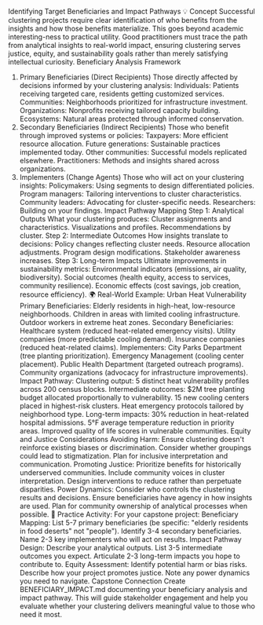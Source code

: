 Identifying Target Beneficiaries and Impact Pathways
💡 Concept
Successful clustering projects require clear identification of who benefits from the insights and how those benefits materialize. This goes beyond academic interesting-ness to practical utility. Good practitioners must trace the path from analytical insights to real-world impact, ensuring clustering serves justice, equity, and sustainability goals rather than merely satisfying intellectual curiosity.
Beneficiary Analysis Framework
1. Primary Beneficiaries (Direct Recipients)
Those directly affected by decisions informed by your clustering analysis:
Individuals: Patients receiving targeted care, residents getting customized services.
Communities: Neighborhoods prioritized for infrastructure investment.
Organizations: Nonprofits receiving tailored capacity building.
Ecosystems: Natural areas protected through informed conservation.
2. Secondary Beneficiaries (Indirect Recipients)
Those who benefit through improved systems or policies:
Taxpayers: More efficient resource allocation.
Future generations: Sustainable practices implemented today.
Other communities: Successful models replicated elsewhere.
Practitioners: Methods and insights shared across organizations.
3. Implementers (Change Agents)
Those who will act on your clustering insights:
Policymakers: Using segments to design differentiated policies.
Program managers: Tailoring interventions to cluster characteristics.
Community leaders: Advocating for cluster-specific needs.
Researchers: Building on your findings.
Impact Pathway Mapping
Step 1: Analytical Outputs
What your clustering produces:
Cluster assignments and characteristics.
Visualizations and profiles.
Recommendations by cluster.
Step 2: Intermediate Outcomes
How insights translate to decisions:
Policy changes reflecting cluster needs.
Resource allocation adjustments.
Program design modifications.
Stakeholder awareness increases.
Step 3: Long-term Impacts
Ultimate improvements in sustainability metrics:
Environmental indicators (emissions, air quality, biodiversity).
Social outcomes (health equity, access to services, community resilience).
Economic effects (cost savings, job creation, resource efficiency).
🌍 Real-World Example: Urban Heat Vulnerability
Primary Beneficiaries:
Elderly residents in high-heat, low-resource neighborhoods.
Children in areas with limited cooling infrastructure.
Outdoor workers in extreme heat zones.
Secondary Beneficiaries:
Healthcare system (reduced heat-related emergency visits).
Utility companies (more predictable cooling demand).
Insurance companies (reduced heat-related claims).
Implementers:
City Parks Department (tree planting prioritization).
Emergency Management (cooling center placement).
Public Health Department (targeted outreach programs).
Community organizations (advocacy for infrastructure improvements).
Impact Pathway:
Clustering output: 5 distinct heat vulnerability profiles across 200 census blocks.
Intermediate outcomes:
$2M tree planting budget allocated proportionally to vulnerability.
15 new cooling centers placed in highest-risk clusters.
Heat emergency protocols tailored by neighborhood type.
Long-term impacts:
30% reduction in heat-related hospital admissions.
5°F average temperature reduction in priority areas.
Improved quality of life scores in vulnerable communities.
Equity and Justice Considerations
Avoiding Harm:
Ensure clustering doesn't reinforce existing biases or discrimination.
Consider whether groupings could lead to stigmatization.
Plan for inclusive interpretation and communication.
Promoting Justice:
Prioritize benefits for historically underserved communities.
Include community voices in cluster interpretation.
Design interventions to reduce rather than perpetuate disparities.
Power Dynamics:
Consider who controls the clustering results and decisions.
Ensure beneficiaries have agency in how insights are used.
Plan for community ownership of analytical processes when possible.
🚀 Practice Activity:
For your capstone project:
Beneficiary Mapping:
List 5-7 primary beneficiaries (be specific: "elderly residents in food deserts" not "people").
Identify 3-4 secondary beneficiaries.
Name 2-3 key implementers who will act on results.
Impact Pathway Design:
Describe your analytical outputs.
List 3-5 intermediate outcomes you expect.
Articulate 2-3 long-term impacts you hope to contribute to.
Equity Assessment:
Identify potential harm or bias risks.
Describe how your project promotes justice.
Note any power dynamics you need to navigate.
Capstone Connection
Create BENEFICIARY_IMPACT.md documenting your beneficiary analysis and impact pathway. This will guide stakeholder engagement and help you evaluate whether your clustering delivers meaningful value to those who need it most.
